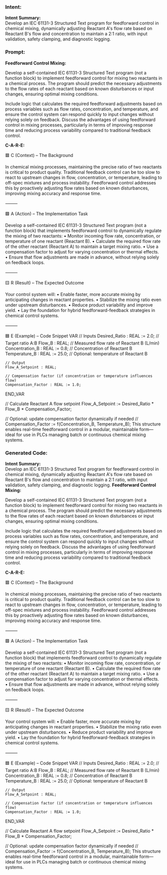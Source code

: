 ### Intent:
**Intent Summary:**  
Develop an IEC 61131-3 Structured Text program for feedforward control in chemical mixing, dynamically adjusting Reactant A's flow rate based on Reactant B's flow and concentration to maintain a 2:1 ratio, with input validation, safety clamping, and diagnostic logging.

### Prompt:
**Feedforward Control Mixing:**

Develop a self-contained IEC 61131-3 Structured Text program (not a function block) to implement feedforward control for mixing two reactants in a chemical process. The program should predict the necessary adjustments to the flow rates of each reactant based on known disturbances or input changes, ensuring optimal mixing conditions.

Include logic that calculates the required feedforward adjustments based on process variables such as flow rates, concentration, and temperature, and ensure the control system can respond quickly to input changes without relying solely on feedback. Discuss the advantages of using feedforward control in mixing processes, particularly in terms of improving response time and reducing process variability compared to traditional feedback control.

**C-A-R-E:**

🟥 C (Context) – The Background

In chemical mixing processes, maintaining the precise ratio of two reactants is critical to product quality. Traditional feedback control can be too slow to react to upstream changes in flow, concentration, or temperature, leading to off-spec mixtures and process instability. Feedforward control addresses this by proactively adjusting flow rates based on known disturbances, improving mixing accuracy and response time.

⸻

🟩 A (Action) – The Implementation Task

Develop a self-contained IEC 61131-3 Structured Text program (not a function block) that implements feedforward control to dynamically regulate the mixing of two reactants:
	•	Monitor incoming flow rate, concentration, or temperature of one reactant (Reactant B).
	•	Calculate the required flow rate of the other reactant (Reactant A) to maintain a target mixing ratio.
	•	Use a compensation factor to adjust for varying concentration or thermal effects.
	•	Ensure that flow adjustments are made in advance, without relying solely on feedback loops.

⸻

🟨 R (Result) – The Expected Outcome

Your control system will:
	•	Enable faster, more accurate mixing by anticipating changes in reactant properties.
	•	Stabilize the mixing ratio even under upstream disturbances.
	•	Reduce product variability and improve yield.
	•	Lay the foundation for hybrid feedforward-feedback strategies in chemical control systems.

⸻

🟦 E (Example) – Code Snippet
VAR
    // Inputs
    Desired_Ratio : REAL := 2.0;        // Target ratio A:B
    Flow_B : REAL;                      // Measured flow rate of Reactant B (L/min)
    Concentration_B : REAL := 0.8;      // Concentration of Reactant B
    Temperature_B : REAL := 25.0;       // Optional: temperature of Reactant B

    // Output
    Flow_A_Setpoint : REAL;

    // Compensation factor (if concentration or temperature influences flow)
    Compensation_Factor : REAL := 1.0;  
END_VAR

// Calculate Reactant A flow setpoint
Flow_A_Setpoint := Desired_Ratio * Flow_B * Compensation_Factor;

// Optional: update compensation factor dynamically if needed
// Compensation_Factor := f(Concentration_B, Temperature_B);
This structure enables real-time feedforward control in a modular, maintainable form—ideal for use in PLCs managing batch or continuous chemical mixing systems.

### Generated Code:
**Intent Summary:**  
Develop an IEC 61131-3 Structured Text program for feedforward control in chemical mixing, dynamically adjusting Reactant A's flow rate based on Reactant B's flow and concentration to maintain a 2:1 ratio, with input validation, safety clamping, and diagnostic logging.
**Feedforward Control Mixing:**

Develop a self-contained IEC 61131-3 Structured Text program (not a function block) to implement feedforward control for mixing two reactants in a chemical process. The program should predict the necessary adjustments to the flow rates of each reactant based on known disturbances or input changes, ensuring optimal mixing conditions.

Include logic that calculates the required feedforward adjustments based on process variables such as flow rates, concentration, and temperature, and ensure the control system can respond quickly to input changes without relying solely on feedback. Discuss the advantages of using feedforward control in mixing processes, particularly in terms of improving response time and reducing process variability compared to traditional feedback control.

**C-A-R-E:**

🟥 C (Context) – The Background

In chemical mixing processes, maintaining the precise ratio of two reactants is critical to product quality. Traditional feedback control can be too slow to react to upstream changes in flow, concentration, or temperature, leading to off-spec mixtures and process instability. Feedforward control addresses this by proactively adjusting flow rates based on known disturbances, improving mixing accuracy and response time.

⸻

🟩 A (Action) – The Implementation Task

Develop a self-contained IEC 61131-3 Structured Text program (not a function block) that implements feedforward control to dynamically regulate the mixing of two reactants:
	•	Monitor incoming flow rate, concentration, or temperature of one reactant (Reactant B).
	•	Calculate the required flow rate of the other reactant (Reactant A) to maintain a target mixing ratio.
	•	Use a compensation factor to adjust for varying concentration or thermal effects.
	•	Ensure that flow adjustments are made in advance, without relying solely on feedback loops.

⸻

🟨 R (Result) – The Expected Outcome

Your control system will:
	•	Enable faster, more accurate mixing by anticipating changes in reactant properties.
	•	Stabilize the mixing ratio even under upstream disturbances.
	•	Reduce product variability and improve yield.
	•	Lay the foundation for hybrid feedforward-feedback strategies in chemical control systems.

⸻

🟦 E (Example) – Code Snippet
VAR
    // Inputs
    Desired_Ratio : REAL := 2.0;        // Target ratio A:B
    Flow_B : REAL;                      // Measured flow rate of Reactant B (L/min)
    Concentration_B : REAL := 0.8;      // Concentration of Reactant B
    Temperature_B : REAL := 25.0;       // Optional: temperature of Reactant B

    // Output
    Flow_A_Setpoint : REAL;

    // Compensation factor (if concentration or temperature influences flow)
    Compensation_Factor : REAL := 1.0;  
END_VAR

// Calculate Reactant A flow setpoint
Flow_A_Setpoint := Desired_Ratio * Flow_B * Compensation_Factor;

// Optional: update compensation factor dynamically if needed
// Compensation_Factor := f(Concentration_B, Temperature_B);
This structure enables real-time feedforward control in a modular, maintainable form—ideal for use in PLCs managing batch or continuous chemical mixing systems.
